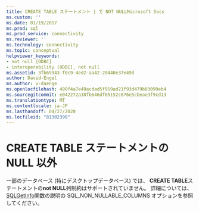 ```yaml
---
title: CREATE TABLE ステートメント | で NOT NULLMicrosoft Docs
ms.custom: ''
ms.date: 01/19/2017
ms.prod: sql
ms.prod_service: connectivity
ms.reviewer: ''
ms.technology: connectivity
ms.topic: conceptual
helpviewer_keywords:
- not null [ODBC]
- interoperability [ODBC], not null
ms.assetid: 3fb69943-f0c9-4ed2-aa42-20440e37e49d
author: David-Engel
ms.author: v-daenge
ms.openlocfilehash: 490f4a7e49acdad5f919ad21f93d479b03099eb4
ms.sourcegitcommit: e042272a38fb646df05152c676e5cbeae3f9cd13
ms.translationtype: MT
ms.contentlocale: ja-JP
ms.lasthandoff: 04/27/2020
ms.locfileid: "81302390"
---
```

# <a name="not-null-in-create-table-statements"></a>CREATE TABLE ステートメントの NULL 以外
一部のデータベース (特にデスクトップデータベース) では、 **CREATE TABLE**ステートメントの**not NULL**列制約はサポートされていません。 詳細については、 [SQLGetInfo](../../../odbc/reference/syntax/sqlgetinfo-function.md)関数の説明の SQL_NON_NULLABLE_COLUMNS オプションを参照してください。
